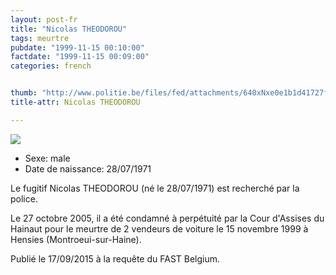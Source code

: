 ```yaml
---
layout: post-fr
title: "Nicolas THEODOROU"
tags: meurtre
pubdate: "1999-11-15 00:10:00"
factdate: "1999-11-15 00:09:00"
categories: french


thumb: "http://www.politie.be/files/fed/attachments/640xNxe0e1b1d41727ff27be48f4b789d79fcc_thumb.jpg.pagespeed.ic.bbBBxH2F95.jpg"
title-attr: Nicolas THEODOROU

---
```


<div class="row">

  <div class="col-xs-12 col-md-4"> 
         <a class="thumbnail" href="http://www.politie.be/files/fed/attachments/640xNxe0e1b1d41727ff27be48f4b789d79fcc_thumb.jpg.pagespeed.ic.bbBBxH2F95.jpg" title="Nicolas Theodorou">
           <img src="http://www.politie.be/files/fed/attachments/640xNxe0e1b1d41727ff27be48f4b789d79fcc_thumb.jpg.pagespeed.ic.bbBBxH2F95.jpg" ></a>

  
  </div>
  <div class="col-xs-12 col-md-8">
 
<ul>
<li>Sexe: male</li>
<li>Date de naissance: 28/07/1971</li>
</ul> 


<p>Le fugitif Nicolas THEODOROU (né le 28/07/1971) est recherché par la police.</p>
<p>Le 27 octobre 2005, il a été condamné à perpétuité par la Cour d'Assises du Hainaut pour le meurtre de 2 vendeurs de voiture le 15 novembre 1999 à Hensies (Montroeui-sur-Haine). </p>
<p>Publié le 17/09/2015 à la requête du FAST Belgium.
</p>

  
</div>




